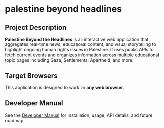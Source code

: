 # palestine beyond headlines

## Project Description
**Palestine Beyond the Headlines** is an interactive web application that aggregates real-time news, educational content, and visual storytelling to highlight ongoing human rights issues in Palestine. It uses public APIs to fetch current events and organizes information across multiple educational topic pages including Gaza, Settlements, Apartheid, and more.

## Target Browsers
This application is designed to work on **any web browser**.

## Developer Manual
See the [Developer Manual](docs/DEVELOPER_MANUAL.md) for installation, usage, API details, and future roadmap.

